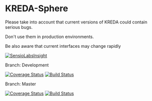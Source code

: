 KREDA-Sphere
============

Please take into account that current versions of KREDA could contain serious bugs.

Don't use them in production environments.

Be also aware that current interfaces may change rapidly

[![SensioLabsInsight](https://insight.sensiolabs.com/projects/b406047b-5e7a-4687-97f7-9d57d85a0205/big.png)](https://insight.sensiolabs.com/projects/b406047b-5e7a-4687-97f7-9d57d85a0205)

Branch: Development

[![Coverage Status](https://coveralls.io/repos/DerDu/KREDA-Sphere/badge.png?branch=development)](https://coveralls.io/r/DerDu/KREDA-Sphere?branch=development)
[![Build Status](https://travis-ci.org/DerDu/KREDA-Sphere.svg?branch=development)](https://travis-ci.org/DerDu/KREDA-Sphere)

Branch: Master

[![Coverage Status](https://coveralls.io/repos/DerDu/KREDA-Sphere/badge.png?branch=master)](https://coveralls.io/r/DerDu/KREDA-Sphere?branch=master)
[![Build Status](https://travis-ci.org/DerDu/KREDA-Sphere.svg?branch=master)](https://travis-ci.org/DerDu/KREDA-Sphere)

